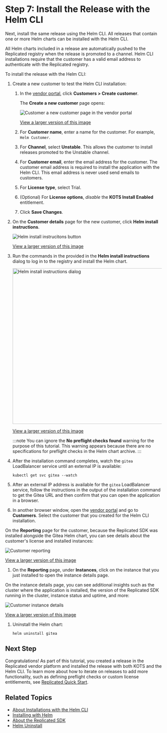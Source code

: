 # Step 7: Install the Release with the Helm CLI

Next, install the same release using the Helm CLI. All releases that contain one or more Helm charts can be installed with the Helm CLI.

All Helm charts included in a release are automatically pushed to the Replicated registry when the release is promoted to a channel. Helm CLI installations require that the customer has a valid email address to authenticate with the Replicated registry.  

To install the release with the Helm CLI:

1. Create a new customer to test the Helm CLI installation:

   1. In the [vendor portal](https://vendor.replicated.com), click **Customers > Create customer**.

      The **Create a new customer** page opens:

      ![Customer a new customer page in the vendor portal](/images/create-customer.png)

      [View a larger version of this image](/images/create-customer.png)

   1. For **Customer name**, enter a name for the customer. For example, `Helm Customer`.

   1. For **Channel**, select **Unstable**. This allows the customer to install releases promoted to the Unstable channel.

   1. For **Customer email**, enter the email address for the customer. The customer email address is required to install the application with the Helm CLI. This email address is never used send emails to customers.

   1. For **License type**, select Trial.

   1. (Optional) For **License options**, _disable_ the **KOTS Install Enabled** entitlement. 

   1. Click **Save Changes**.

1. On the **Customer details** page for the new customer, click **Helm install instructions**.

   ![Helm install instrucitons button](/images/tutorial-gitea-helm-customer-install-button.png)

   [View a larger version of this image](/images/tutorial-gitea-helm-customer-install-button.png)

1. Run the commands in the provided in the **Helm install instructions** dialog to log in to the registry and install the Helm chart.

   <img alt="Helm install instructions dialog" src="/images/tutorial-gitea-helm-install-instructions.png" width="500px"/>

   [View a larger version of this image](/images/tutorial-gitea-helm-install-instructions.png)

   :::note
   You can ignore the **No preflight checks found** warning for the purpose of this tutorial. This warning appears because there are no specifications for preflight checks in the Helm chart archive.
   :::

1. After the installation command completes, watch the `gitea` LoadBalancer service until an external IP is available:

   ```
   kubectl get svc gitea --watch
   ```

1. After an external IP address is available for the `gitea` LoadBalancer service, follow the instructions in the output of the installation command to get the Gitea URL and then confirm that you can open the application in a browser.

1. In another browser window, open the [vendor portal](https://vendor.replicated.com/) and go to **Customers**. Select the customer that you created for the Helm CLI installation.

  On the **Reporting** page for the customer, because the Replicated SDK was installed alongside the Gitea Helm chart, you can see details about the customer's license and installed instances:

  ![Customer reporting](/images/tutorial-gitea-helm-reporting.png)

  [View a larger version of this image](/images/tutorial-gitea-helm-reporting.png)

1. On the **Reporting** page, under **Instances**, click on the instance that you just installed to open the instance details page.

  On the instance details page, you can see additional insights such as the cluster where the application is installed, the version of the Replicated SDK running in the cluster, instance status and uptime, and more:

  ![Customer instance details](/images/tutorial-gitea-helm-instance.png)

  [View a larger version of this image](/images/tutorial-gitea-helm-instance.png)

1. Uninstall the Helm chart:

   ```
   helm uninstall gitea
   ```

## Next Step

Congratulations! As part of this tutorial, you created a release in the Replicated vendor platform and installed the release with both KOTS and the Helm CLI. To learn more about how to iterate on releases to add more functionality, such as defining preflight checks or custom license entitlements, see [Replicated Quick Start](replicated-onboarding). 

## Related Topics

* [About Installations with the Helm CLI](/vendor/distributing-overview#helm)
* [Installing with Helm](/vendor/install-with-helm)
* [About the Replicated SDK](/vendor/replicated-sdk-overview)
* [Helm Uninstall](https://helm.sh/docs/helm/helm_uninstall/)